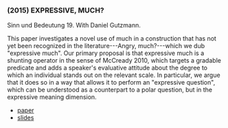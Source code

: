 ### (2015) EXPRESSIVE, MUCH? ###

Sinn und Bedeutung 19. With Daniel Gutzmann.

This paper investigates a novel use of much in a construction that has not yet been recognized in the literature---Angry, much?---which we dub "expressive much". Our primary proposal is that expressive much is a shunting operator in the sense of McCready 2010, which targets a gradable predicate and adds a speaker's evaluative attitude about the degree to which an individual stands out on the relevant scale. In particular, we argue that it does so in a way that allows it to perform an "expressive question", which can be understood as a counterpart to a polar question, but in the expressive meaning dimension.

+ [paper](/resources/papers/much.pdf)
+ [slides](/resources/papers/much_slides.pdf)
